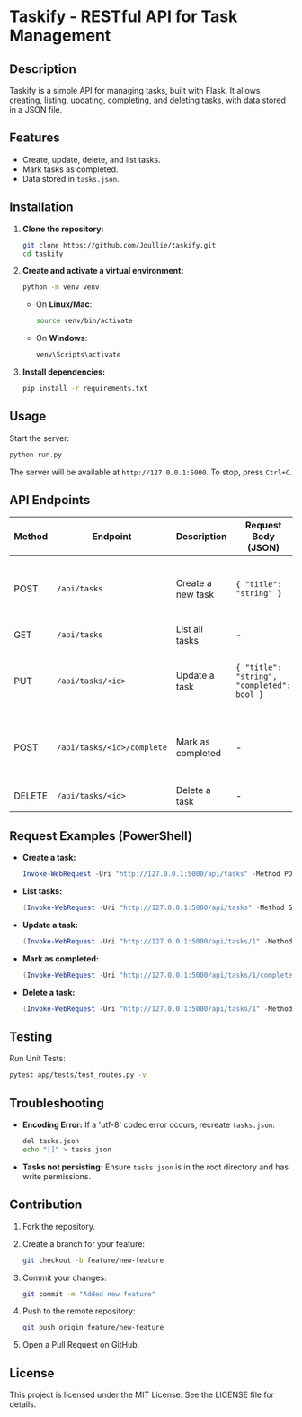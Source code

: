 # Taskify - RESTful API for Task Management

## Description

Taskify is a simple API for managing tasks, built with Flask. It allows creating, listing, updating, completing, and deleting tasks, with data stored in a JSON file.

## Features

- Create, update, delete, and list tasks.
- Mark tasks as completed.
- Data stored in `tasks.json`.

## Installation

1. **Clone the repository:**

   ```bash
   git clone https://github.com/Joullie/taskify.git
   cd taskify
   ```

2. **Create and activate a virtual environment:**

   ```bash
   python -m venv venv
   ```

   - On **Linux/Mac**:
     ```bash
     source venv/bin/activate
     ```
   - On **Windows**:
     ```bash
     venv\Scripts\activate
     ```

3. **Install dependencies:**

   ```bash
   pip install -r requirements.txt
   ```

## Usage

Start the server:

```bash
python run.py
```

The server will be available at `http://127.0.0.1:5000`. To stop, press `Ctrl+C`.

## API Endpoints

| Method | Endpoint                  | Description        | Request Body (JSON)                                 | Response (JSON)                                                  |
|--------|---------------------------|--------------------|-----------------------------------------------------|------------------------------------------------------------------|
| POST   | `/api/tasks`              | Create a new task  | `{ "title": "string" }`                             | `{ "id": int, "title": "string", "completed": bool, "created_at": "string" }` |
| GET    | `/api/tasks`              | List all tasks     | -                                                   | `[ {...}, {...} ]`                                               |
| PUT    | `/api/tasks/<id>`         | Update a task      | `{ "title": "string", "completed": bool }`          | `{ "id": int, "title": "string", "completed": bool, "created_at": "string" }` |
| POST   | `/api/tasks/<id>/complete`| Mark as completed  | -                                                   | `{ "id": int, "title": "string", "completed": true, "created_at": "string" }`  |
| DELETE | `/api/tasks/<id>`         | Delete a task      | -                                                   | `{ "message": "Task deleted" }`                                  |

## Request Examples (PowerShell)

- **Create a task:**

  ```powershell
  Invoke-WebRequest -Uri "http://127.0.0.1:5000/api/tasks" -Method POST -Headers @{"Content-Type"="application/json"} -Body '{"title":"Study Python"}'
  ```

- **List tasks:**

  ```powershell
  (Invoke-WebRequest -Uri "http://127.0.0.1:5000/api/tasks" -Method GET).Content
  ```

- **Update a task:**

  ```powershell
  (Invoke-WebRequest -Uri "http://127.0.0.1:5000/api/tasks/1" -Method PUT -Headers @{"Content-Type"="application/json"} -Body '{"title":"Study Flask","completed":true}').Content
  ```

- **Mark as completed:**

  ```powershell
  (Invoke-WebRequest -Uri "http://127.0.0.1:5000/api/tasks/1/complete" -Method POST).Content
  ```

- **Delete a task:**

  ```powershell
  (Invoke-WebRequest -Uri "http://127.0.0.1:5000/api/tasks/1" -Method DELETE).Content
  ```

## Testing

Run Unit Tests:

```bash
pytest app/tests/test_routes.py -v
```

## Troubleshooting

- **Encoding Error:** If a 'utf-8' codec error occurs, recreate `tasks.json`:

  ```bash
  del tasks.json
  echo "[]" > tasks.json
  ```

- **Tasks not persisting:** Ensure `tasks.json` is in the root directory and has write permissions.

## Contribution

1. Fork the repository.
2. Create a branch for your feature:

   ```bash
   git checkout -b feature/new-feature
   ```

3. Commit your changes:

   ```bash
   git commit -m "Added new feature"
   ```

4. Push to the remote repository:

   ```bash
   git push origin feature/new-feature
   ```

5. Open a Pull Request on GitHub.

## License

This project is licensed under the MIT License. See the LICENSE file for details.
